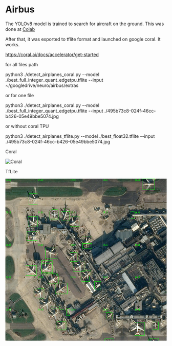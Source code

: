 # Airbus

The YOLOv8 model is trained to search for aircraft on the ground.
This was done at [Colab](https://colab.research.google.com/drive/1RxXaa6zn_ZOQJMDdQOjoELw6qh3ae3pH?usp=sharing)

After that, it was exported to tflite format and launched on google coral. It works.

https://coral.ai/docs/accelerator/get-started

for all files path

python3 ./detect_airplanes_coral.py   --model ./best_full_integer_quant_edgetpu.tflite   --input ~/googledrive/neuro/airbus/extras

or for one file

python3 ./detect_airplanes_coral.py   --model ./best_full_integer_quant_edgetpu.tflite   --input ./495b73c8-024f-46cc-b426-05e49bbe5074.jpg

or without coral TPU

python3 ./detect_airplanes_tflite.py  --model ./best_float32.tflite    --input ./495b73c8-024f-46cc-b426-05e49bbe5074.jpg

Coral

![Coral](https://github.com/palich2000/Airbus/blob/main/495b73c8-024f-46cc-b426-05e49bbe5074_result.png)

TfLite

![TfLite](https://github.com/palich2000/Airbus/blob/main/495b73c8-024f-46cc-b426-05e49bbe5074_result_tflite.png)
